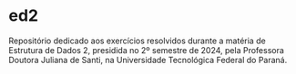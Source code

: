 # ed2
Repositório dedicado aos exercícios resolvidos durante a matéria de Estrutura de Dados 2, presidida no 2º semestre de 2024, pela Professora Doutora Juliana de Santi, na Universidade Tecnológica Federal do Paraná.
